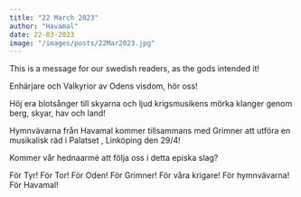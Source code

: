 ```yaml
---
title: "22 March 2023"
author: "Havamal"
date: 22-03-2023
image: "/images/posts/22Mar2023.jpg"
---
```


This is a message for our swedish readers, as the gods intended it!

Enhärjare och Valkyrior av Odens visdom, hör oss!

Höj era blotsånger till skyarna och ljud krigsmusikens mörka klanger genom berg, skyar, hav och land!

Hymnvävarna från Havamal kommer tillsammans med Grimner att utföra en musikalisk räd i Palatset , Linköping den 29/4!

Kommer vår hednaarmé att följa oss i detta episka slag?

För Tyr! För Tor! För Oden! För Grimner! För våra krigare! För hymnvävarna! För Havamal!